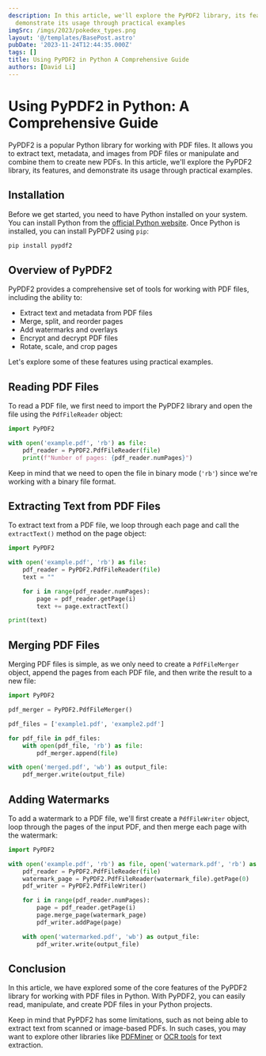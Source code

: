 ```yaml
---
description: In this article, we'll explore the PyPDF2 library, its features, and
  demonstrate its usage through practical examples
imgSrc: /imgs/2023/pokedex_types.png
layout: '@/templates/BasePost.astro'
pubDate: '2023-11-24T12:44:35.000Z'
tags: []
title: Using PyPDF2 in Python A Comprehensive Guide
authors: [David Li]
---
```


# Using PyPDF2 in Python: A Comprehensive Guide

PyPDF2 is a popular Python library for working with PDF files. It allows you to extract text, metadata, and images from PDF files or manipulate and combine them to create new PDFs. In this article, we'll explore the PyPDF2 library, its features, and demonstrate its usage through practical examples.

## Installation

Before we get started, you need to have Python installed on your system. You can install Python from the [official Python website](https://www.python.org/downloads/). Once Python is installed, you can install PyPDF2 using `pip`:

```bash
pip install pypdf2
```

## Overview of PyPDF2

PyPDF2 provides a comprehensive set of tools for working with PDF files, including the ability to:

- Extract text and metadata from PDF files
- Merge, split, and reorder pages
- Add watermarks and overlays
- Encrypt and decrypt PDF files
- Rotate, scale, and crop pages

Let's explore some of these features using practical examples.

## Reading PDF Files

To read a PDF file, we first need to import the PyPDF2 library and open the file using the `PdfFileReader` object:

```python
import PyPDF2

with open('example.pdf', 'rb') as file:
    pdf_reader = PyPDF2.PdfFileReader(file)
    print(f"Number of pages: {pdf_reader.numPages}")
```

Keep in mind that we need to open the file in binary mode (`'rb'`) since we're working with a binary file format.

## Extracting Text from PDF Files

To extract text from a PDF file, we loop through each page and call the `extractText()` method on the page object:

```python
import PyPDF2

with open('example.pdf', 'rb') as file:
    pdf_reader = PyPDF2.PdfFileReader(file)
    text = ""

    for i in range(pdf_reader.numPages):
        page = pdf_reader.getPage(i)
        text += page.extractText()

print(text)
```

## Merging PDF Files

Merging PDF files is simple, as we only need to create a `PdfFileMerger` object, append the pages from each PDF file, and then write the result to a new file:

```python
import PyPDF2

pdf_merger = PyPDF2.PdfFileMerger()

pdf_files = ['example1.pdf', 'example2.pdf']

for pdf_file in pdf_files:
    with open(pdf_file, 'rb') as file:
        pdf_merger.append(file)

with open('merged.pdf', 'wb') as output_file:
    pdf_merger.write(output_file)
```

## Adding Watermarks

To add a watermark to a PDF file, we'll first create a `PdfFileWriter` object, loop through the pages of the input PDF, and then merge each page with the watermark:

```python
import PyPDF2

with open('example.pdf', 'rb') as file, open('watermark.pdf', 'rb') as watermark_file:
    pdf_reader = PyPDF2.PdfFileReader(file)
    watermark_page = PyPDF2.PdfFileReader(watermark_file).getPage(0)
    pdf_writer = PyPDF2.PdfFileWriter()

    for i in range(pdf_reader.numPages):
        page = pdf_reader.getPage(i)
        page.merge_page(watermark_page)
        pdf_writer.addPage(page)

    with open('watermarked.pdf', 'wb') as output_file:
        pdf_writer.write(output_file)
```

## Conclusion

In this article, we have explored some of the core features of the PyPDF2 library for working with PDF files in Python. With PyPDF2, you can easily read, manipulate, and create PDF files in your Python projects.

Keep in mind that PyPDF2 has some limitations, such as not being able to extract text from scanned or image-based PDFs. In such cases, you may want to explore other libraries like [PDFMiner](https://pdfminersix.readthedocs.io/en/latest/) or [OCR tools](https://tesseract-ocr.github.io/) for text extraction.